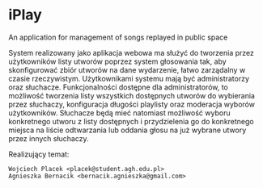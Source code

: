 # iPlay
An application for management of songs replayed in public space

System realizowany jako aplikacja webowa ma służyć do tworzenia przez użytkowników listy utworów poprzez system głosowania tak, aby skonfigurować zbiór utworów na dane wydarzenie, łatwo zarządalny w czasie rzeczywistym. Użytkownikami systemu mają być administratorzy oraz słuchacze. Funkcjonalności dostępne dla administratorów, to możliwość tworzenia listy wszystkich dostępnych utworów do wybierania przez słuchaczy, konfiguracja długości playlisty oraz moderacja wyborów użytkowników. Słuchacze będą mieć natomiast możliwość wyboru konkretnego utworu z listy dostępnych i przydzielenia go do konkretnego miejsca na liście odtwarzania lub oddania głosu na już wybrane utwory przez innych słuchaczy.

Realizujący temat:

    Wojciech Placek <placek@student.agh.edu.pl>
    Agnieszka Bernacik <bernacik.agnieszka@gmail.com>

